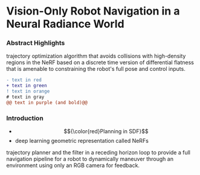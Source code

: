# Vision-Only Robot Navigation in a Neural Radiance World

### Abstract Highlights
trajectory optimization algorithm that avoids collisions with high-density regions in the NeRF based on a discrete time version of differential flatness that is amenable to constraining the robot's full pose and control inputs.

```diff
- text in red
+ text in green
! text in orange
# text in gray
@@ text in purple (and bold)@@
```

### Introduction
- $${\color{red}Planning in SDF}$$
- deep learning geometric representation called NeRFs

trajectory planner and the filter in a receding horizon loop to provide a full navigation pipeline for a robot to dynamically maneuver through an environment using only an RGB camera for feedback.

### 
